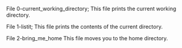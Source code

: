 File 0-current_working_directory;
     This file prints the current working directory.

File 1-listit;
     This file prints the contents of the current directory.

File 2-bring_me_home
     This file moves you to the home directory.

